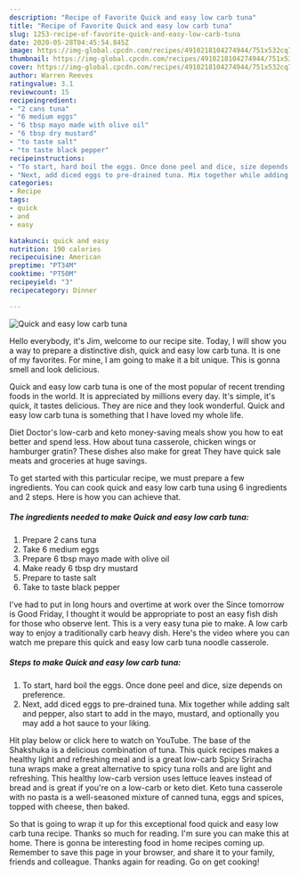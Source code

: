 ```yaml
---
description: "Recipe of Favorite Quick and easy low carb tuna"
title: "Recipe of Favorite Quick and easy low carb tuna"
slug: 1253-recipe-of-favorite-quick-and-easy-low-carb-tuna
date: 2020-05-28T04:45:54.845Z
image: https://img-global.cpcdn.com/recipes/4910218104274944/751x532cq70/quick-and-easy-low-carb-tuna-recipe-main-photo.jpg
thumbnail: https://img-global.cpcdn.com/recipes/4910218104274944/751x532cq70/quick-and-easy-low-carb-tuna-recipe-main-photo.jpg
cover: https://img-global.cpcdn.com/recipes/4910218104274944/751x532cq70/quick-and-easy-low-carb-tuna-recipe-main-photo.jpg
author: Warren Reeves
ratingvalue: 3.1
reviewcount: 15
recipeingredient:
- "2 cans tuna"
- "6 medium eggs"
- "6 tbsp mayo made with olive oil"
- "6 tbsp dry mustard"
- "to taste salt"
- "to taste black pepper"
recipeinstructions:
- "To start, hard boil the eggs. Once done peel and dice, size depends on preference."
- "Next, add diced eggs to pre-drained tuna. Mix together while adding salt and pepper, also start to add in the mayo, mustard, and optionally you may add a hot sauce to your liking."
categories:
- Recipe
tags:
- quick
- and
- easy

katakunci: quick and easy 
nutrition: 190 calories
recipecuisine: American
preptime: "PT34M"
cooktime: "PT50M"
recipeyield: "3"
recipecategory: Dinner

---
```



![Quick and easy low carb tuna](https://img-global.cpcdn.com/recipes/4910218104274944/751x532cq70/quick-and-easy-low-carb-tuna-recipe-main-photo.jpg)

Hello everybody, it's Jim, welcome to our recipe site. Today, I will show you a way to prepare a distinctive dish, quick and easy low carb tuna. It is one of my favorites. For mine, I am going to make it a bit unique. This is gonna smell and look delicious.

Quick and easy low carb tuna is one of the most popular of recent trending foods in the world. It is appreciated by millions every day. It's simple, it's quick, it tastes delicious. They are nice and they look wonderful. Quick and easy low carb tuna is something that I have loved my whole life.

Diet Doctor&#39;s low-carb and keto money-saving meals show you how to eat better and spend less. How about tuna casserole, chicken wings or hamburger gratin? These dishes also make for great They have quick sale meats and groceries at huge savings.


To get started with this particular recipe, we must prepare a few ingredients. You can cook quick and easy low carb tuna using 6 ingredients and 2 steps. Here is how you can achieve that.

<!--inarticleads1-->

##### The ingredients needed to make Quick and easy low carb tuna:

1. Prepare 2 cans tuna
1. Take 6 medium eggs
1. Prepare 6 tbsp mayo made with olive oil
1. Make ready 6 tbsp dry mustard
1. Prepare to taste salt
1. Take to taste black pepper


I&#39;ve had to put in long hours and overtime at work over the Since tomorrow is Good Friday, I thought it would be appropriate to post an easy fish dish for those who observe lent. This is a very easy tuna pie to make. A low carb way to enjoy a traditionally carb heavy dish. Here&#39;s the video where you can watch me prepare this quick and easy low carb tuna noodle casserole. 

<!--inarticleads2-->

##### Steps to make Quick and easy low carb tuna:

1. To start, hard boil the eggs. Once done peel and dice, size depends on preference.
1. Next, add diced eggs to pre-drained tuna. Mix together while adding salt and pepper, also start to add in the mayo, mustard, and optionally you may add a hot sauce to your liking.


Hit play below or click here to watch on YouTube. The base of the Shakshuka is a delicious combination of tuna. This quick recipes makes a healthy light and refreshing meal and is a great low-carb Spicy Sriracha tuna wraps make a great alternative to spicy tuna rolls and are light and refreshing. This healthy low-carb version uses lettuce leaves instead of bread and is great if you&#39;re on a low-carb or keto diet. Keto tuna casserole with no pasta is a well-seasoned mixture of canned tuna, eggs and spices, topped with cheese, then baked. 

So that is going to wrap it up for this exceptional food quick and easy low carb tuna recipe. Thanks so much for reading. I'm sure you can make this at home. There is gonna be interesting food in home recipes coming up. Remember to save this page in your browser, and share it to your family, friends and colleague. Thanks again for reading. Go on get cooking!
